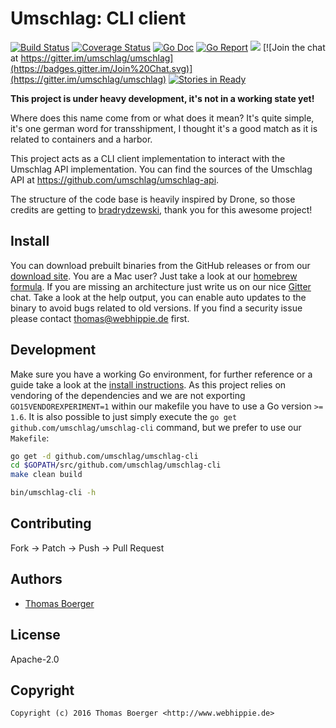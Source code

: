 # Umschlag: CLI client

[![Build Status](http://github.dronehippie.de/api/badges/umschlag/umschlag-cli/status.svg)](http://github.dronehippie.de/umschlag/umschlag-cli)
[![Coverage Status](http://coverage.dronehippie.de/badges/umschlag/umschlag-cli/coverage.svg)](http://coverage.dronehippie.de/umschlag/umschlag-cli)
[![Go Doc](https://godoc.org/github.com/umschlag/umschlag-cli?status.svg)](http://godoc.org/github.com/umschlag/umschlag-cli)
[![Go Report](http://goreportcard.com/badge/github.com/umschlag/umschlag-cli)](http://goreportcard.com/report/github.com/umschlag/umschlag-cli)
[![](https://images.microbadger.com/badges/image/umschlag/umschlag-cli.svg)](http://microbadger.com/images/umschlag/umschlag-cli "Get your own image badge on microbadger.com")
[![Join the chat at https://gitter.im/umschlag/umschlag](https://badges.gitter.im/Join%20Chat.svg)](https://gitter.im/umschlag/umschlag)
[![Stories in Ready](https://badge.waffle.io/umschlag/umschlag-api.svg?label=ready&title=Ready)](http://waffle.io/umschlag/umschlag-api)

**This project is under heavy development, it's not in a working state yet!**

Where does this name come from or what does it mean? It's quite simple, it's one
german word for transshipment, I thought it's a good match as it is related to
containers and a harbor.

This project acts as a CLI client implementation to interact with the Umschlag
API implementation. You can find the sources of the Umschlag API at
https://github.com/umschlag/umschlag-api.

The structure of the code base is heavily inspired by Drone, so those credits
are getting to [bradrydzewski](https://github.com/bradrydzewski), thank you for
this awesome project!


## Install

You can download prebuilt binaries from the GitHub releases or from our
[download site](http://dl.webhippie.de/umschlag-cli). You are a Mac user? Just take
a look at our [homebrew formula](https://github.com/umschlag/homebrew-umschlag).
If you are missing an architecture just write us on our nice
[Gitter](https://gitter.im/umschlag/umschlag) chat. Take a look at the help
output, you can enable auto updates to the binary to avoid bugs related to old
versions. If you find a security issue please contact thomas@webhippie.de first.


## Development

Make sure you have a working Go environment, for further reference or a guide
take a look at the [install instructions](http://golang.org/doc/install.html).
As this project relies on vendoring of the dependencies and we are not
exporting `GO15VENDOREXPERIMENT=1` within our makefile you have to use a Go
version `>= 1.6`. It is also possible to just simply execute the
`go get github.com/umschlag/umschlag-cli` command, but we prefer to use our
`Makefile`:

```bash
go get -d github.com/umschlag/umschlag-cli
cd $GOPATH/src/github.com/umschlag/umschlag-cli
make clean build

bin/umschlag-cli -h
```


## Contributing

Fork -> Patch -> Push -> Pull Request


## Authors

* [Thomas Boerger](https://github.com/tboerger)


## License

Apache-2.0


## Copyright

```
Copyright (c) 2016 Thomas Boerger <http://www.webhippie.de>
```
